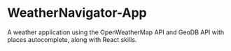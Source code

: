 # WeatherNavigator-App
A weather application using the OpenWeatherMap API and GeoDB API with places autocomplete, along with React skills. 

